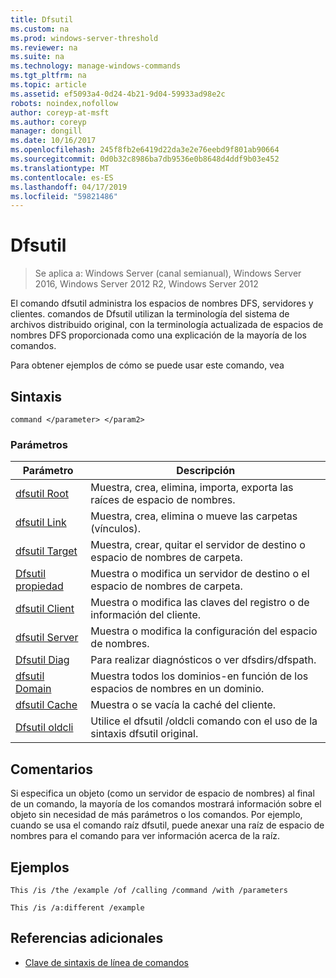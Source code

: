 ```yaml
---
title: Dfsutil
ms.custom: na
ms.prod: windows-server-threshold
ms.reviewer: na
ms.suite: na
ms.technology: manage-windows-commands
ms.tgt_pltfrm: na
ms.topic: article
ms.assetid: ef5093a4-0d24-4b21-9d04-59933ad98e2c
robots: noindex,nofollow
author: coreyp-at-msft
ms.author: coreyp
manager: dongill
ms.date: 10/16/2017
ms.openlocfilehash: 245f8fb2e6419d22da3e2e76eebd9f801ab90664
ms.sourcegitcommit: 0d0b32c8986ba7db9536e0b8648d4ddf9b03e452
ms.translationtype: MT
ms.contentlocale: es-ES
ms.lasthandoff: 04/17/2019
ms.locfileid: "59821486"
---
```

# <a name="dfsutil"></a>Dfsutil

>Se aplica a: Windows Server (canal semianual), Windows Server 2016, Windows Server 2012 R2, Windows Server 2012

El comando dfsutil administra los espacios de nombres DFS, servidores y clientes. comandos de Dfsutil utilizan la terminología del sistema de archivos distribuido original, con la terminología actualizada de espacios de nombres DFS proporcionada como una explicación de la mayoría de los comandos.

Para obtener ejemplos de cómo se puede usar este comando, vea 

## <a name="syntax"></a>Sintaxis

```
command </parameter> </param2>
```

### <a name="parameters"></a>Parámetros

|Parámetro|Descripción|
|-------|--------|
|[dfsutil Root](dfsutil-root.md)|Muestra, crea, elimina, importa, exporta las raíces de espacio de nombres.|
|[dfsutil Link](dfsutil-link.md)|Muestra, crea, elimina o mueve las carpetas \(vínculos\).|
|[dfsutil Target](dfsutil-target.md)|Muestra, crear, quitar el servidor de destino o espacio de nombres de carpeta.|
|[Dfsutil propiedad](dfsutil-property.md)|Muestra o modifica un servidor de destino o el espacio de nombres de carpeta.|
|[dfsutil Client](dfsutil-client.md)|Muestra o modifica las claves del registro o de información del cliente.|
|[dfsutil Server](dfsutil-server.md)|Muestra o modifica la configuración del espacio de nombres.|
|[Dfsutil Diag](dfsutil-diag.md)|Para realizar diagnósticos o ver dfsdirs\/dfspath.|
|[dfsutil Domain](dfsutil-domain.md)|Muestra todos los dominios\-en función de los espacios de nombres en un dominio.|
|[dfsutil Cache](dfsutil-cache.md)|Muestra o se vacía la caché del cliente.|
|[Dfsutil oldcli](dfsutil-oldcli.md)|Utilice el dfsutil \/oldcli comando con el uso de la sintaxis dfsutil original.|

## <a name="remarks-optional-section"></a>Comentarios <optional section>
Si especifica un objeto \(como un servidor de espacio de nombres\) al final de un comando, la mayoría de los comandos mostrará información sobre el objeto sin necesidad de más parámetros o los comandos. Por ejemplo, cuando se usa el comando raíz dfsutil, puede anexar una raíz de espacio de nombres para el comando para ver información acerca de la raíz.

## <a name="BKMK_Examples"></a>Ejemplos
<Here is where you put a detailed description of your example.>

```
This /is /the /example /of /calling /command /with /parameters
```

<Here is where you put a detailed description of another example.>

```
This /is /a:different /example
```

## <a name="additional-references"></a>Referencias adicionales

-   [Clave de sintaxis de línea de comandos](command-line-syntax-key.md)


